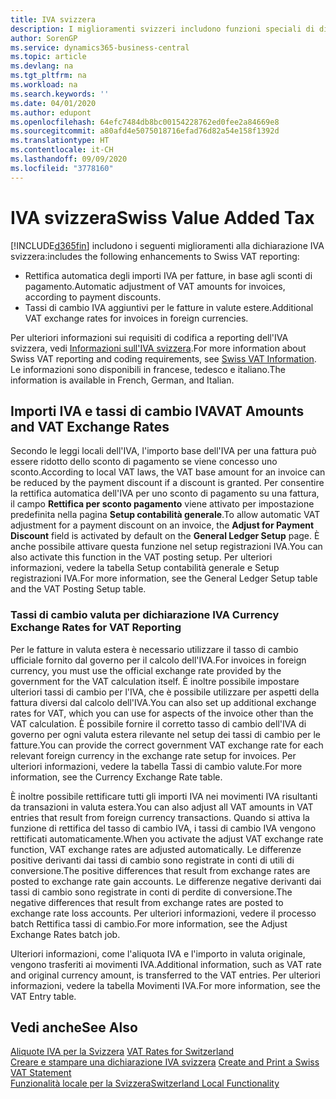 ```yaml
---
title: IVA svizzera
description: I miglioramenti svizzeri includono funzioni speciali di dichiarazione IVA.
author: SorenGP
ms.service: dynamics365-business-central
ms.topic: article
ms.devlang: na
ms.tgt_pltfrm: na
ms.workload: na
ms.search.keywords: ''
ms.date: 04/01/2020
ms.author: edupont
ms.openlocfilehash: 64efc7484db8bc00154228762ed0fee2a84669e8
ms.sourcegitcommit: a80afd4e5075018716efad76d82a54e158f1392d
ms.translationtype: HT
ms.contentlocale: it-CH
ms.lasthandoff: 09/09/2020
ms.locfileid: "3778160"
---
```

# <a name="swiss-value-added-tax"></a><span data-ttu-id="927e3-103">IVA svizzera</span><span class="sxs-lookup"><span data-stu-id="927e3-103">Swiss Value Added Tax</span></span>
[!INCLUDE[d365fin](../../includes/d365fin_md.md)] <span data-ttu-id="927e3-104">includono i seguenti miglioramenti alla dichiarazione IVA svizzera:</span><span class="sxs-lookup"><span data-stu-id="927e3-104">includes the following enhancements to Swiss VAT reporting:</span></span>  

- <span data-ttu-id="927e3-105">Rettifica automatica degli importi IVA per fatture, in base agli sconti di pagamento.</span><span class="sxs-lookup"><span data-stu-id="927e3-105">Automatic adjustment of VAT amounts for invoices, according to payment discounts.</span></span>  
- <span data-ttu-id="927e3-106">Tassi di cambio IVA aggiuntivi per le fatture in valute estere.</span><span class="sxs-lookup"><span data-stu-id="927e3-106">Additional VAT exchange rates for invoices in foreign currencies.</span></span>  

<span data-ttu-id="927e3-107">Per ulteriori informazioni sui requisiti di codifica a reporting dell'IVA svizzera, vedi [Informazioni sull'IVA svizzera](https://www.estv.admin.ch/estv/en/home/estv-suissetax/sw-hersteller.html).</span><span class="sxs-lookup"><span data-stu-id="927e3-107">For more information about Swiss VAT reporting and coding requirements, see [Swiss VAT Information](https://www.estv.admin.ch/estv/en/home/estv-suissetax/sw-hersteller.html).</span></span> <span data-ttu-id="927e3-108">Le informazioni sono disponibili in francese, tedesco e italiano.</span><span class="sxs-lookup"><span data-stu-id="927e3-108">The information is available in French, German, and Italian.</span></span>  

## <a name="vat-amounts-and-vat-exchange-rates"></a><span data-ttu-id="927e3-109">Importi IVA e tassi di cambio IVA</span><span class="sxs-lookup"><span data-stu-id="927e3-109">VAT Amounts and VAT Exchange Rates</span></span>  
<span data-ttu-id="927e3-110">Secondo le leggi locali dell'IVA, l'importo base dell'IVA per una fattura può essere ridotto dello sconto di pagamento se viene concesso uno sconto.</span><span class="sxs-lookup"><span data-stu-id="927e3-110">According to local VAT laws, the VAT base amount for an invoice can be reduced by the payment discount if a discount is granted.</span></span> <span data-ttu-id="927e3-111">Per consentire la rettifica automatica dell'IVA per uno sconto di pagamento su una fattura, il campo **Rettifica per sconto pagamento** viene attivato per impostazione predefinita nella pagina **Setup contabilità generale**.</span><span class="sxs-lookup"><span data-stu-id="927e3-111">To allow automatic VAT adjustment for a payment discount on an invoice, the **Adjust for Payment Discount** field is activated by default on the **General Ledger Setup** page.</span></span> <span data-ttu-id="927e3-112">È anche possibile attivare questa funzione nel setup registrazioni IVA.</span><span class="sxs-lookup"><span data-stu-id="927e3-112">You can also activate this function in the VAT posting setup.</span></span> <span data-ttu-id="927e3-113">Per ulteriori informazioni, vedere la tabella Setup contabilità generale e Setup registrazioni IVA.</span><span class="sxs-lookup"><span data-stu-id="927e3-113">For more information, see the General Ledger Setup table and the VAT Posting Setup table.</span></span>  

### <a name="currency-exchange-rates-for-vat-reporting"></a><span data-ttu-id="927e3-114">Tassi di cambio valuta per dichiarazione IVA </span><span class="sxs-lookup"><span data-stu-id="927e3-114">Currency Exchange Rates for VAT Reporting</span></span>  
<span data-ttu-id="927e3-115">Per le fatture in valuta estera è necessario utilizzare il tasso di cambio ufficiale fornito dal governo per il calcolo dell'IVA.</span><span class="sxs-lookup"><span data-stu-id="927e3-115">For invoices in foreign currency, you must use the official exchange rate provided by the government for the VAT calculation itself.</span></span> <span data-ttu-id="927e3-116">È inoltre possibile impostare ulteriori tassi di cambio per l'IVA, che è possibile utilizzare per aspetti della fattura diversi dal calcolo dell'IVA.</span><span class="sxs-lookup"><span data-stu-id="927e3-116">You can also set up additional exchange rates for VAT, which you can use for aspects of the invoice other than the VAT calculation.</span></span> <span data-ttu-id="927e3-117">È possibile fornire il corretto tasso di cambio dell'IVA di governo per ogni valuta estera rilevante nel setup dei tassi di cambio per le fatture.</span><span class="sxs-lookup"><span data-stu-id="927e3-117">You can provide the correct government VAT exchange rate for each relevant foreign currency in the exchange rate setup for invoices.</span></span> <span data-ttu-id="927e3-118">Per ulteriori informazioni, vedere la tabella Tassi di cambio valute.</span><span class="sxs-lookup"><span data-stu-id="927e3-118">For more information, see the Currency Exchange Rate table.</span></span>  

<span data-ttu-id="927e3-119">È inoltre possibile rettificare tutti gli importi IVA nei movimenti IVA risultanti da transazioni in valuta estera.</span><span class="sxs-lookup"><span data-stu-id="927e3-119">You can also adjust all VAT amounts in VAT entries that result from foreign currency transactions.</span></span> <span data-ttu-id="927e3-120">Quando si attiva la funzione di rettifica del tasso di cambio IVA, i tassi di cambio IVA vengono rettificati automaticamente.</span><span class="sxs-lookup"><span data-stu-id="927e3-120">When you activate the adjust VAT exchange rate function, VAT exchange rates are adjusted automatically.</span></span> <span data-ttu-id="927e3-121">Le differenze positive derivanti dai tassi di cambio sono registrate in conti di utili di conversione.</span><span class="sxs-lookup"><span data-stu-id="927e3-121">The positive differences that result from exchange rates are posted to exchange rate gain accounts.</span></span> <span data-ttu-id="927e3-122">Le differenze negative derivanti dai tassi di cambio sono registrate in conti di perdite di conversione.</span><span class="sxs-lookup"><span data-stu-id="927e3-122">The negative differences that result from exchange rates are posted to exchange rate loss accounts.</span></span> <span data-ttu-id="927e3-123">Per ulteriori informazioni, vedere il processo batch Rettifica tassi di cambio.</span><span class="sxs-lookup"><span data-stu-id="927e3-123">For more information, see the Adjust Exchange Rates batch job.</span></span>  

<span data-ttu-id="927e3-124">Ulteriori informazioni, come l'aliquota IVA e l'importo in valuta originale, vengono trasferiti ai movimenti IVA.</span><span class="sxs-lookup"><span data-stu-id="927e3-124">Additional information, such as VAT rate and original currency amount, is transferred to the VAT entries.</span></span> <span data-ttu-id="927e3-125">Per ulteriori informazioni, vedere la tabella Movimenti IVA.</span><span class="sxs-lookup"><span data-stu-id="927e3-125">For more information, see the VAT Entry table.</span></span>  

## <a name="see-also"></a><span data-ttu-id="927e3-126">Vedi anche</span><span class="sxs-lookup"><span data-stu-id="927e3-126">See Also</span></span>  
 <span data-ttu-id="927e3-127">[Aliquote IVA per la Svizzera](vat-rates-for-switzerland.md) </span><span class="sxs-lookup"><span data-stu-id="927e3-127">[VAT Rates for Switzerland](vat-rates-for-switzerland.md) </span></span>  
 <span data-ttu-id="927e3-128">[Creare e stampare una dichiarazione IVA svizzera](how-to-create-and-print-a-swiss-vat-statement.md) </span><span class="sxs-lookup"><span data-stu-id="927e3-128">[Create and Print a Swiss VAT Statement](how-to-create-and-print-a-swiss-vat-statement.md) </span></span>  
 [<span data-ttu-id="927e3-129">Funzionalità locale per la Svizzera</span><span class="sxs-lookup"><span data-stu-id="927e3-129">Switzerland Local Functionality</span></span>](switzerland-local-functionality.md)   
